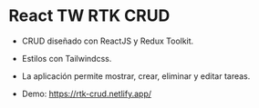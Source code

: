 # React TW RTK CRUD 
- CRUD diseñado con ReactJS y Redux Toolkit.  
- Estilos con Tailwindcss.  
- La aplicación permite mostrar, crear, eliminar y editar tareas.  
  
- Demo: https://rtk-crud.netlify.app/ 
